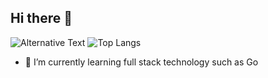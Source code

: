 ## Hi there 👋
<img
  src="https://github.com/RicoGunawan12/project-8-11-fe/blob/<branch-name>/images/stat.svg"
  alt="Alternative Text"
/>
![Top Langs](https://github-readme-stats.vercel.app/api/top-langs/?username=RicoGunawan12&layout=pie)

- 🌱 I’m currently learning full stack technology such as Go 
<!--
**RicoGunawan12/RicoGunawan12** is a ✨ _special_ ✨ repository because its `README.md` (this file) appears on your GitHub profile.

Here are some ideas to get you started:

- 🔭 I’m currently working on ...
- 🌱 I’m currently learning ...
- 👯 I’m looking to collaborate on ...
- 🤔 I’m looking for help with ...
- 💬 Ask me about ...
- 📫 How to reach me: ...
- 😄 Pronouns: ...
- ⚡ Fun fact: ...
-->
